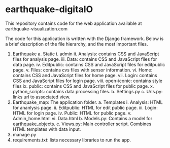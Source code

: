 # earthquake-digitalO

This repository contains code for the web application available at earthquake-visualization.com

The code for this application is written with the Django framework. Below is a brief description of the file hierarchy, and the most important files. 

1.	Earthquake 
a.	Static
    i.	admin
    ii.	Analysis: contains CSS and JavaScript files for analysis page.
    iii.	Data: contains CSS and JavaScript files for data page.
    iv.	Editpublic: contains CSS and JavaScript files for editpublic page.
    v.	Files: contains cvs files with sensor information. 
    vi.	Home: contains CSS and JavaScript files for home page.
    vii.	Login: contains CSS and JavaScript files for login page.
    viii.	open-iconic: contains style files
    ix.	public: contains CSS and JavaScript files for public page.
    x.	python_scripts: contains data processing files. 
  b.	Settings.py
  c.	Urls.py: links url to associated view.
2.	Earthquake_map: The application folder. 
  a.	Templates
    i.	Analysis: HTML for ananlysis page. 
    ii.	Editpublic: HTML for edit public page.
    iii.	Login: HTML for login page.
    iv.	Public: HTML for public page.
    v.	Admin_home.html 
    vi.	Data.html
  b.	Models.py: Contains a model for earthquake_objects. 
  c.	Views.py: Main controller script. Combines HTML templates with data input. 
3.	manage.py
4.	requirements.txt: lists necessary libraries to run the app. 
